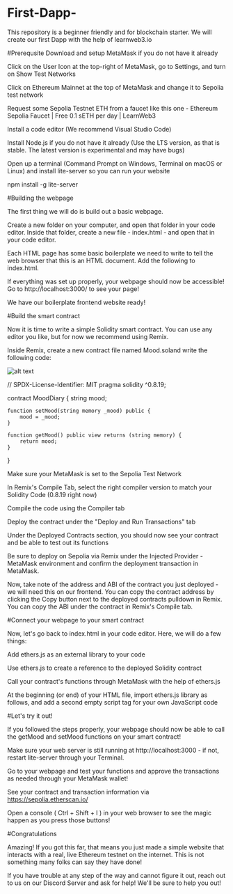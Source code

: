 # First-Dapp-
This repository is a beginner friendly and for blockchain starter. We will create our first Dapp with the help of learnweb3.io


#Prerequsite
Download and setup MetaMask if you do not have it already

Click on the User Icon at the top-right of MetaMask, go to Settings, and turn on Show Test Networks

Click on Ethereum Mainnet at the top of MetaMask and change it to Sepolia test network

Request some Sepolia Testnet ETH from a faucet like this one - Ethereum Sepolia Faucet | Free 0.1 sETH per day | LearnWeb3

Install a code editor (We recommend Visual Studio Code)

Install Node.js if you do not have it already (Use the LTS version, as that is stable. The latest version is experimental and may have bugs)

Open up a terminal (Command Prompt on Windows, Terminal on macOS or Linux) and install lite-server so you can run your website

npm install -g lite-server


#Building the webpage

The first thing we will do is build out a basic webpage.

Create a new folder on your computer, and open that folder in your code editor. Inside that folder, create a new file - index.html - and open that in your code editor.

Each HTML page has some basic boilerplate we need to write to tell the web browser that this is an HTML document. Add the following to index.html.

If everything was set up properly, your webpage should now be accessible! Go to http://localhost:3000/ to see your page!

We have our boilerplate frontend website ready!

#Build the smart contract

Now it is time to write a simple Solidity smart contract. You can use any editor you like, but for now we recommend using Remix.

Inside Remix, create a new contract file named Mood.soland write the following code:

![alt text](https://github.com/Cyrus748/First-Dapp/main/assets/soliditypreview.jpg?raw=true)

// SPDX-License-Identifier: MIT
pragma solidity ^0.8.19;

contract MoodDiary {
    string mood;

    function setMood(string memory _mood) public {
        mood = _mood;
    }

    function getMood() public view returns (string memory) {
        return mood;
    }
}

Make sure your MetaMask is set to the Sepolia Test Network

In Remix's Compile Tab, select the right compiler version to match your Solidity Code (0.8.19 right now)

Compile the code using the Compiler tab

Deploy the contract under the "Deploy and Run Transactions" tab

Under the Deployed Contracts section, you should now see your contract and be able to test out its functions

Be sure to deploy on Sepolia via Remix under the Injected Provider - MetaMask environment and confirm the deployment transaction in MetaMask.

Now, take note of the address and ABI of the contract you just deployed - we will need this on our frontend. You can copy the contract address by clicking the Copy button next to the deployed contracts pulldown in Remix. You can copy the ABI under the contract in Remix's Compile tab.

#Connect your webpage to your smart contract

Now, let's go back to index.html in your code editor. Here, we will do a few things:

Add ethers.js as an external library to your code

Use ethers.js to create a reference to the deployed Solidity contract

Call your contract's functions through MetaMask with the help of ethers.js

At the beginning (or end) of your HTML file, import ethers.js library as follows, and add a second empty script tag for your own JavaScript code

#Let's try it out!

If you followed the steps properly, your webpage should now be able to call the getMood and setMood functions on your smart contract!

Make sure your web server is still running at http://localhost:3000 - if not, restart lite-server through your Terminal.

Go to your webpage and test your functions and approve the transactions as needed through your MetaMask wallet!

See your contract and transaction information via https://sepolia.etherscan.io/

Open a console ( Ctrl + Shift + I ) in your web browser to see the magic happen as you press those buttons!

#Congratulations

Amazing! If you got this far, that means you just made a simple website that interacts with a real, live Ethereum testnet on the internet. This is not something many folks can say they have done!

If you have trouble at any step of the way and cannot figure it out, reach out to us on our Discord Server and ask for help! We'll be sure to help you out!

